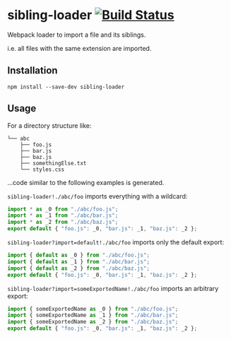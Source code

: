 # sibling-loader [![Build Status](https://travis-ci.org/erikdesjardins/sibling-loader.svg?branch=master)](https://travis-ci.org/erikdesjardins/sibling-loader)

Webpack loader to import a file and its siblings.

i.e. all files with the same extension are imported.

## Installation

`npm install --save-dev sibling-loader`

## Usage

For a directory structure like:

```
└── abc
    ├── foo.js
    ├── bar.js
    ├── baz.js
    ├── somethingElse.txt
    └── styles.css
```

...code similar to the following examples is generated.

`sibling-loader!./abc/foo` imports everything with a wildcard:

```js
import * as _0 from "./abc/foo.js";
import * as _1 from "./abc/bar.js";
import * as _2 from "./abc/baz.js";
export default { "foo.js": _0, "bar.js": _1, "baz.js": _2 };
```

`sibling-loader?import=default!./abc/foo` imports only the default export:

```js
import { default as _0 } from "./abc/foo.js";
import { default as _1 } from "./abc/bar.js";
import { default as _2 } from "./abc/baz.js";
export default { "foo.js": _0, "bar.js": _1, "baz.js": _2 };
```

`sibling-loader?import=someExportedName!./abc/foo` imports an arbitrary export:

```js
import { someExportedName as _0 } from "./abc/foo.js";
import { someExportedName as _1 } from "./abc/bar.js";
import { someExportedName as _2 } from "./abc/baz.js";
export default { "foo.js": _0, "bar.js": _1, "baz.js": _2 };
```
